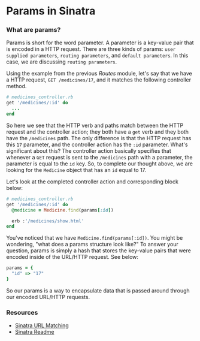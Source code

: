 # Params in Sinatra

### What are params?

Params is short for the word parameter. A parameter is a key-value pair that is encoded in a HTTP request. There are three kinds of params: `user supplied parameters`, `routing parameters`, and `default parameters`. In this case, we are discussing `routing parameters`.

Using the example from the previous *Routes* module, let's say that we have a HTTP request, `GET /medicines/17`, and it matches the following controller method.

```ruby
# medicines_controller.rb
get '/medicines/:id' do
  ...
end
```

So here we see that the HTTP verb and paths match between the HTTP request and the controller action; they both have a `get` verb and they both have the `/medicines` path. The only difference is that the HTTP request has this `17` parameter, and the controller action has the `:id` parameter. What's significant about this? The controller action basically specifies that whenever a `GET` request is sent to the `/medicines` path with a parameter, the parameter is equal to the `id` key. So, to complete our thought above, we are looking for the `Medicine` object that has an `id` equal to 17.

Let's look at the completed controller action and corresponding block below:

```ruby
# medicines_controller.rb
get '/medicines/:id' do
  @medicine = Medicine.find(params[:id])

  erb :'/medicines/show.html'
end
```

You've noticed that we have `Medicine.find(params[:id])`. You might be wondering, "what does a params structure look like?" To answer your question, params is simply a hash that stores the key-value pairs that were encoded inside of the URL/HTTP request. See below:

```ruby
params = {
  "id" => "17"
}
```

So our params is a way to encapsulate data that is passed around through our encoded URL/HTTP requests. 

### Resources
- [Sinatra URL Matching](http://ruby.about.com/od/sinatra/ss/sinatra3_3.htm)
- [Sinatra Readme](http://www.sinatrarb.com/intro.html)
